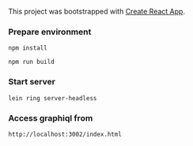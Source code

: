 This project was bootstrapped with [Create React App](https://github.com/facebookincubator/create-react-app).

### Prepare environment

    npm install

    npm run build

### Start server

    lein ring server-headless

### Access graphiql from

    http://localhost:3002/index.html
